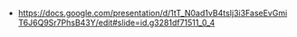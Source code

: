 - https://docs.google.com/presentation/d/1tT_N0ad1vB4tsIj3i3FaseEvGmiT6J6Q9Sr7PhsB43Y/edit#slide=id.g3281df71511_0_4
